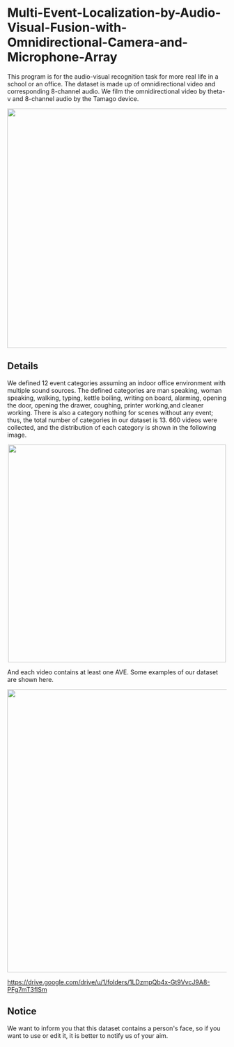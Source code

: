 # Multi-Event-Localization-by-Audio-Visual-Fusion-with-Omnidirectional-Camera-and-Microphone-Array

This program is for the audio-visual recognition task for more real life in a school or an office. The dataset is made up of omnidirectional video and corresponding 8-channel audio. We film the omnidirectional video by theta-v and 8-channel audio by the Tamago device.
<div align=center><img width="550" src="https://github.com/zwr17/Multi-Event-Localization-by-Audio-Visual-Fusion-with-Omnidirectional-Camera-and-Microphone-Array/blob/main/device_dataset.png"/></div>

## Details
We defined 12 event categories assuming an indoor office environment with multiple sound sources. The defined categories are
man speaking, woman speaking, walking, typing, kettle boiling, writing on board, alarming, opening the door, opening the drawer, coughing, printer working,and cleaner working. There is also a category nothing for scenes without any event; thus, the total number of categories in our dataset is 13. 660 videos were collected, and the distribution of each category is shown in the following image. 
<div align=center><img width="500" src="https://github.com/zwr17/Multi-Event-Localization-by-Audio-Visual-Fusion-with-Omnidirectional-Camera-and-Microphone-Array/blob/main/category_distri.png"/></div>

And each video contains at least one AVE. Some examples of our dataset are shown here.
<div align=center><img width="650" src="https://github.com/zwr17/Multi-Event-Localization-by-Audio-Visual-Fusion-with-Omnidirectional-Camera-and-Microphone-Array/blob/main/example.png"/></div>

https://drive.google.com/drive/u/1/folders/1LDzmpQb4x-Gt9VvcJ9A8-PFg7mT3flSm

## Notice
We want to inform you that this dataset contains a person's face, so if you want to use or edit it, it is better to notify us of your aim.

